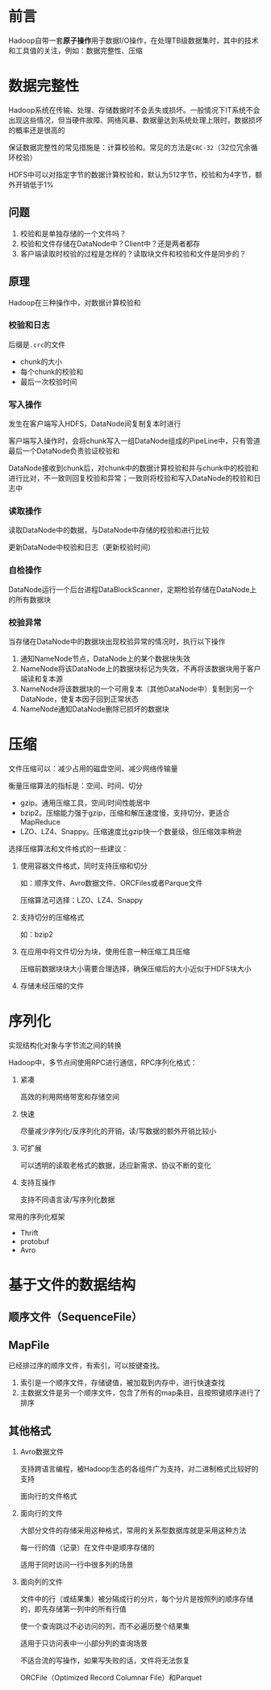# 前言

Hadoop自带一套**原子操作**用于数据I/O操作，在处理TB级数据集时，其中的技术和工具值的关注，例如：数据完整性、压缩

# 数据完整性

Hadoop系统在传输、处理、存储数据时不会丢失或损坏。一般情况下IT系统不会出现这些情况，但当硬件故障、网络风暴、数据量达到系统处理上限时，数据损坏的概率还是很高的

保证数据完整性的常见措施是：计算校验和。常见的方法是`CRC-32`（32位冗余循环校验）

HDFS中可以对指定字节的数据计算校验和，默认为512字节，校验和为4字节，额外开销低于1%

## 问题

1. 校验和是单独存储的一个文件吗？
2. 校验和文件存储在DataNode中？Client中？还是两者都存
3. 客户端读取时校验的过程是怎样的？读取块文件和校验和文件是同步的？

## 原理

Hadoop在三种操作中，对数据计算校验和

### 校验和日志

后缀是`.crc`的文件

- chunk的大小
- 每个chunk的校验和
- 最后一次校验时间

### 写入操作

发生在客户端写入HDFS，DataNode间复制复本时进行

客户端写入操作时，会将chunk写入一组DataNode组成的PipeLine中，只有管道最后一个DataNode负责验证校验和

DataNode接收到chunk后，对chunk中的数据计算校验和并与chunk中的校验和进行比对，不一致则回复校验和异常；一致则将校验和写入DataNode的校验和日志中

### 读取操作

读取DataNode中的数据，与DataNode中存储的校验和进行比较

更新DataNode中校验和日志（更新校验时间）

### 自检操作

DataNode运行一个后台进程DataBlockScanner，定期检验存储在DataNode上的所有数据块

### 校验异常

当存储在DataNode中的数据块出现校验异常的情况时，执行以下操作

1. 通知NameNode节点，DataNode上的某个数据块失效
2. NameNode将该DataNode上的数据块标记为失效，不再将该数据块用于客户端读和复本源
3. NameNode将该数据块的一个可用复本（其他DataNode中）复制到另一个DataNode，使复本因子回到正常状态
4. NameNode通知DataNode删除已损坏的数据块

# 压缩

文件压缩可以：减少占用的磁盘空间、减少网络传输量

衡量压缩算法的指标是：空间、时间、切分

- gzip。通用压缩工具，空间/时间性能居中
- bzip2。压缩能力强于gzip，压缩和解压速度慢，支持切分，更适合MapReduce
- LZO、LZ4、Snappy。压缩速度比gzip快一个数量级，但压缩效率稍逊

选择压缩算法和文件格式的一些建议：

1. 使用容器文件格式，同时支持压缩和切分

   如：顺序文件、Avro数据文件、ORCFiles或者Parque文件

   压缩算法可选择：LZO、LZ4、Snappy

2. 支持切分的压缩格式

   如：bzip2

3. 在应用中将文件切分为块，使用任意一种压缩工具压缩

   压缩前数据块块大小需要合理选择，确保压缩后的大小近似于HDFS块大小

4. 存储未经压缩的文件

# 序列化

实现结构化对象与字节流之间的转换

Hadoop中，多节点间使用RPC进行通信，RPC序列化格式：

1. 紧凑

   高效的利用网络带宽和存储空间

2. 快速

   尽量减少序列化/反序列化的开销，读/写数据的额外开销比较小

3. 可扩展

   可以透明的读取老格式的数据，适应新需求、协议不断的变化

4. 支持互操作

   支持不同语言读/写序列化数据

常用的序列化框架

- Thrift
- protobuf
- Avro

# 基于文件的数据结构

## 顺序文件（SequenceFile）

## MapFile

已经排过序的顺序文件，有索引，可以按键查找。

1. 索引是一个顺序文件，存储键值，被加载到内存中，进行快速查找
2. 主数据文件是另一个顺序文件，包含了所有的map条目，且按照键顺序进行了排序

## 其他格式

1. Avro数据文件

   支持跨语言编程，被Hadoop生态的各组件广为支持，对二进制格式比较好的支持

   面向行的文件格式

2. 面向行的文件

   大部分文件的存储采用这种格式，常用的关系型数据库就是采用这种方法

   每一行的值（记录）在文件中是顺序存储的

   适用于同时访问一行中很多列的场景

3. 面向列的文件

   文件中的行（或结果集）被分隔成行的分片，每个分片是按照列的顺序存储的，即先存储第一列中的所有行值

   使一个查询跳过不必访问的列，而不必遍历整个结果集

   适用于只访问表中一小部分列的查询场景

   不适合流的写操作，如果写失败的话，文件将无法恢复

   ORCFile（Optimized Record Columnar File）和Parquet

